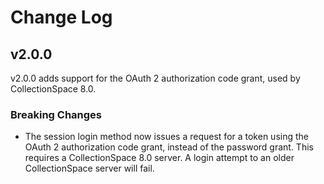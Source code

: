 # Change Log

## v2.0.0

v2.0.0 adds support for the OAuth 2 authorization code grant, used by CollectionSpace 8.0.

### Breaking Changes

- The session login method now issues a request for a token using the OAuth 2 authorization code grant, instead of the password grant. This requires a CollectionSpace 8.0 server. A login attempt to an older CollectionSpace server will fail.
